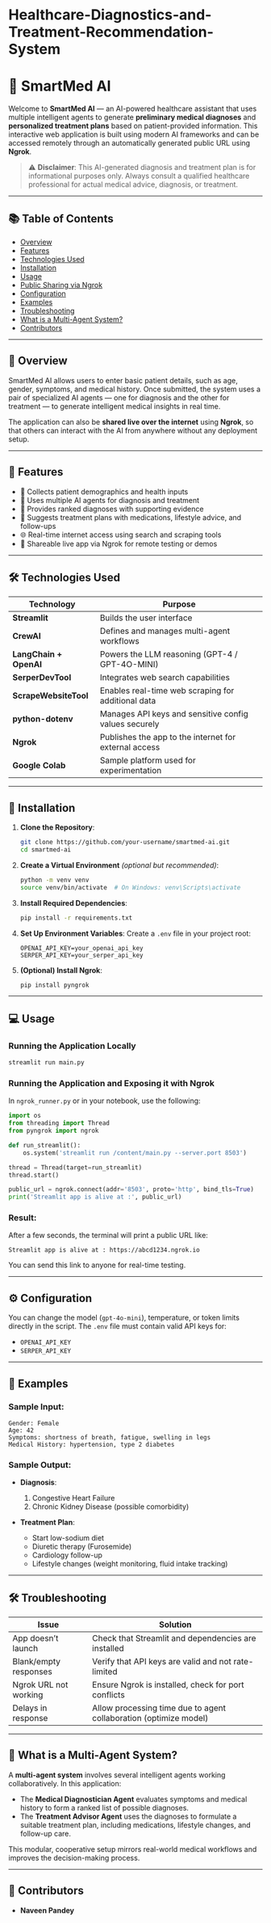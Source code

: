 # Healthcare-Diagnostics-and-Treatment-Recommendation-System

# 🧠 SmartMed AI

Welcome to **SmartMed AI** — an AI-powered healthcare assistant that uses multiple intelligent agents to generate **preliminary medical diagnoses** and **personalized treatment plans** based on patient-provided information. This interactive web application is built using modern AI frameworks and can be accessed remotely through an automatically generated public URL using **Ngrok**.

> ⚠️ **Disclaimer**: This AI-generated diagnosis and treatment plan is for informational purposes only. Always consult a qualified healthcare professional for actual medical advice, diagnosis, or treatment.

---

## 📚 Table of Contents

* [Overview](#overview)
* [Features](#features)
* [Technologies Used](#technologies-used)
* [Installation](#installation)
* [Usage](#usage)
* [Public Sharing via Ngrok](#public-sharing-via-ngrok)
* [Configuration](#configuration)
* [Examples](#examples)
* [Troubleshooting](#troubleshooting)
* [What is a Multi-Agent System?](#what-is-a-multi-agent-system)
* [Contributors](#contributors)

---

## 🌟 Overview

SmartMed AI allows users to enter basic patient details, such as age, gender, symptoms, and medical history. Once submitted, the system uses a pair of specialized AI agents — one for diagnosis and the other for treatment — to generate intelligent medical insights in real time.

The application can also be **shared live over the internet** using **Ngrok**, so that others can interact with the AI from anywhere without any deployment setup.

---

## 🚀 Features

* 👤 Collects patient demographics and health inputs
* 🧠 Uses multiple AI agents for diagnosis and treatment
* 📄 Provides ranked diagnoses with supporting evidence
* 💊 Suggests treatment plans with medications, lifestyle advice, and follow-ups
* 🌐 Real-time internet access using search and scraping tools
* 🔗 Shareable live app via Ngrok for remote testing or demos

---

## 🛠 Technologies Used

| Technology             | Purpose                                               |
| ---------------------- | ----------------------------------------------------- |
| **Streamlit**          | Builds the user interface                             |
| **CrewAI**             | Defines and manages multi-agent workflows             |
| **LangChain + OpenAI** | Powers the LLM reasoning (GPT-4 / GPT-4O-MINI)        |
| **SerperDevTool**      | Integrates web search capabilities                    |
| **ScrapeWebsiteTool**  | Enables real-time web scraping for additional data    |
| **python-dotenv**      | Manages API keys and sensitive config values securely |
| **Ngrok**              | Publishes the app to the internet for external access |
| **Google Colab**       | Sample platform used for experimentation              |

---

## 🧩 Installation

1. **Clone the Repository**:

   ```bash
   git clone https://github.com/your-username/smartmed-ai.git
   cd smartmed-ai
   ```

2. **Create a Virtual Environment** *(optional but recommended)*:

   ```bash
   python -m venv venv
   source venv/bin/activate  # On Windows: venv\Scripts\activate
   ```

3. **Install Required Dependencies**:

   ```bash
   pip install -r requirements.txt
   ```

4. **Set Up Environment Variables**:
   Create a `.env` file in your project root:

   ```env
   OPENAI_API_KEY=your_openai_api_key
   SERPER_API_KEY=your_serper_api_key
   ```

5. **(Optional) Install Ngrok**:

   ```bash
   pip install pyngrok
   ```

---

## 💻 Usage

### Running the Application Locally

```bash
streamlit run main.py
```

### Running the Application and Exposing it with Ngrok

In `ngrok_runner.py` or in your notebook, use the following:

```python
import os
from threading import Thread
from pyngrok import ngrok

def run_streamlit():
    os.system('streamlit run /content/main.py --server.port 8503')

thread = Thread(target=run_streamlit)
thread.start()

public_url = ngrok.connect(addr='8503', proto='http', bind_tls=True)
print('Streamlit app is alive at :', public_url)
```

### Result:

After a few seconds, the terminal will print a public URL like:

```
Streamlit app is alive at : https://abcd1234.ngrok.io
```

You can send this link to anyone for real-time testing.

---

## ⚙️ Configuration

You can change the model (`gpt-4o-mini`), temperature, or token limits directly in the script. The `.env` file must contain valid API keys for:

* `OPENAI_API_KEY`
* `SERPER_API_KEY`

---

## 🧪 Examples

### Sample Input:

```
Gender: Female
Age: 42
Symptoms: shortness of breath, fatigue, swelling in legs
Medical History: hypertension, type 2 diabetes
```

### Sample Output:

* **Diagnosis**:

  1. Congestive Heart Failure
  2. Chronic Kidney Disease (possible comorbidity)

* **Treatment Plan**:

  * Start low-sodium diet
  * Diuretic therapy (Furosemide)
  * Cardiology follow-up
  * Lifestyle changes (weight monitoring, fluid intake tracking)

---

## 🛠 Troubleshooting

| Issue                 | Solution                                                          |
| --------------------- | ----------------------------------------------------------------- |
| App doesn’t launch    | Check that Streamlit and dependencies are installed               |
| Blank/empty responses | Verify that API keys are valid and not rate-limited               |
| Ngrok URL not working | Ensure Ngrok is installed, check for port conflicts               |
| Delays in response    | Allow processing time due to agent collaboration (optimize model) |

---

## 🧠 What is a Multi-Agent System?

A **multi-agent system** involves several intelligent agents working collaboratively. In this application:

* The **Medical Diagnostician Agent** evaluates symptoms and medical history to form a ranked list of possible diagnoses.
* The **Treatment Advisor Agent** uses the diagnoses to formulate a suitable treatment plan, including medications, lifestyle changes, and follow-up care.

This modular, cooperative setup mirrors real-world medical workflows and improves the decision-making process.

---

## 👥 Contributors

* **Naveen Pandey**
